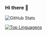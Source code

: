 ### Hi there 👋

<!--
**GustavoBastos04/GustavoBastos04** is a ✨ _special_ ✨ repository because its `README.md` (this file) appears on your GitHub profile.

Here are some ideas to get you started:

- 🔭 I’m currently working on ...
- 🌱 I’m currently learning ...
- 👯 I’m looking to collaborate on ...
- 🤔 I’m looking for help with ...
- 💬 Ask me about ...
- 📫 How to reach me: gubasouza2004@gmail.com
- 😄 Pronouns: he/him
- ⚡ Fun fact: ...
-->
![GitHub Stats](https://github-readme-stats.vercel.app/api?username=GustavoBastos04&theme=dracula)

[![Top Linguagens](https://github-readme-stats.vercel.app/api/top-langs/?username=GustavoBastos04&layout=compact)](https://github.com/anuraghazra/github-readme-stats)